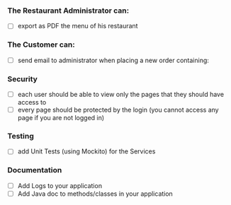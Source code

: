 ### The Restaurant Administrator can:
- [ ] export as PDF the menu of his restaurant

### The Customer can:
- [ ] send email to administrator when placing a new order containing:

### Security
- [ ] each user should be able to view only the pages that they should have
access to
- [ ] every page should be protected by the login (you cannot access any
  page if you are not logged in)

### Testing
- [ ] add Unit Tests (using Mockito) for the Services

### Documentation
- [ ] Add Logs to your application
- [ ] Add Java doc to methods/classes in your application